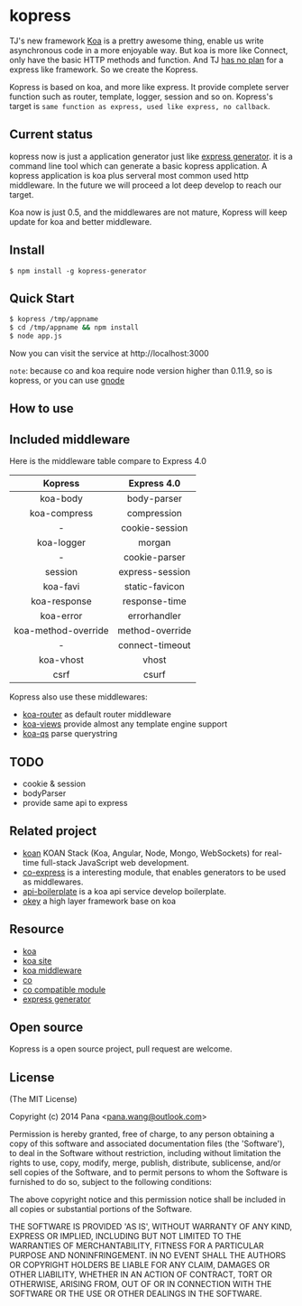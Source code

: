 kopress
=======

TJ's new framework [Koa](https://github.com/koajs/koa) is a prettry awesome thing, enable us
write asynchronous code in a more enjoyable way. But koa is more like Connect, only have the
basic HTTP methods and function. And TJ [has no plan](https://github.com/koajs/koa/issues/239#issuecomment-37491315)
for a express like framework. So we create the Kopress.

Kopress is based on koa, and more like express. It provide complete server function
 such as router, template, logger, session and so on. Kopress's target is
  `same function as express, used like express, no callback`.

## Current status
kopress now is just a application generator just like [express generator](https://github.com/expressjs/generator).
it is a command line tool which can generate a basic kopress application. A kopress application is koa plus serveral
most common used http middleware. In the future we will proceed a lot deep develop to reach our target.

Koa now is just 0.5, and the middlewares are not mature, Kopress will keep update for koa and better middleware.

## Install
```
$ npm install -g kopress-generator
```

## Quick Start
```bash
$ kopress /tmp/appname
$ cd /tmp/appname && npm install
$ node app.js
```
Now you can visit the service at http://localhost:3000

`note`: because co and koa require node version higher than 0.11.9, so is kopress, or you can use [gnode](https://github.com/TooTallNate/gnode)

## How to use

## Included middleware

Here is the middleware table compare to Express 4.0

| Kopress | Express 4.0 |
|:---:|:---:|
| koa-body | body-parser |
| koa-compress | compression |
| - | cookie-session |
| koa-logger | morgan |
| - | cookie-parser |
| session | express-session |
| koa-favi | static-favicon |
| koa-response | response-time |
| koa-error | errorhandler |
| koa-method-override | method-override |
| - | connect-timeout |
| koa-vhost | vhost |
| csrf | csurf |

Kopress also use these middlewares:

- [koa-router](https://github.com/alexmingoia/koa-router) as default router middleware
- [koa-views](https://github.com/queckezz/koa-views) provide almost any template engine support
- [koa-qs](https://github.com/koajs/qs) parse querystring

## TODO

* cookie & session
* bodyParser
* provide same api to express

## Related project
* [koan](https://github.com/soygul/koan) KOAN Stack (Koa, Angular, Node, Mongo, WebSockets) for real-time full-stack JavaScript web development.
* [co-express](https://github.com/mciparelli/co-express) is a interesting module, that enables generators to be used as middlewares.
* [api-boilerplate](https://github.com/koajs/api-boilerplate) is a koa api service develop boilerplate.
* [okey](https://github.com/dead-horse/okey) a high layer framework base on koa

## Resource

* [koa](https://github.com/koajs/koa)
* [koa site](http://koajs.com/)
* [koa middleware](https://github.com/koajs/koa/wiki)
* [co](https://github.com/visionmedia/co)
* [co compatible module](https://github.com/visionmedia/co/wiki)
* [express generator](https://github.com/expressjs/generator)


## Open source
Kopress is a open source project, pull request are welcome.

## License
(The MIT License)

Copyright (c) 2014 Pana &lt;pana.wang@outlook.com&gt;

Permission is hereby granted, free of charge, to any person obtaining
a copy of this software and associated documentation files (the
'Software'), to deal in the Software without restriction, including
without limitation the rights to use, copy, modify, merge, publish,
distribute, sublicense, and/or sell copies of the Software, and to
permit persons to whom the Software is furnished to do so, subject to
the following conditions:

The above copyright notice and this permission notice shall be
included in all copies or substantial portions of the Software.

THE SOFTWARE IS PROVIDED 'AS IS', WITHOUT WARRANTY OF ANY KIND,
EXPRESS OR IMPLIED, INCLUDING BUT NOT LIMITED TO THE WARRANTIES OF
MERCHANTABILITY, FITNESS FOR A PARTICULAR PURPOSE AND NONINFRINGEMENT.
IN NO EVENT SHALL THE AUTHORS OR COPYRIGHT HOLDERS BE LIABLE FOR ANY
CLAIM, DAMAGES OR OTHER LIABILITY, WHETHER IN AN ACTION OF CONTRACT,
TORT OR OTHERWISE, ARISING FROM, OUT OF OR IN CONNECTION WITH THE
SOFTWARE OR THE USE OR OTHER DEALINGS IN THE SOFTWARE.
